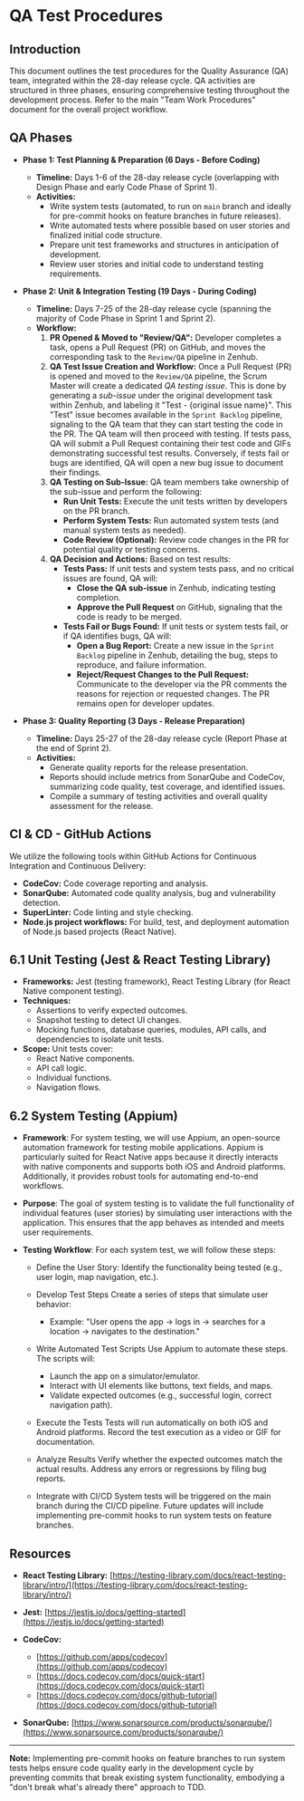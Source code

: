 # QA Test Procedures

## Introduction

This document outlines the test procedures for the Quality Assurance (QA) team, integrated within the 28-day release cycle. QA activities are structured in three phases, ensuring comprehensive testing throughout the development process.  Refer to the main "Team Work Procedures" document for the overall project workflow.

## QA Phases

* **Phase 1: Test Planning & Preparation (6 Days - Before Coding)**

  * **Timeline:** Days 1-6 of the 28-day release cycle (overlapping with Design Phase and early Code Phase of Sprint 1).
  * **Activities:**
    * Write system tests (automated, to run on `main` branch and ideally for pre-commit hooks on feature branches in future releases).
    * Write automated tests where possible based on user stories and finalized initial code structure.
    * Prepare unit test frameworks and structures in anticipation of development.
    * Review user stories and initial code to understand testing requirements.
* **Phase 2: Unit & Integration Testing (19 Days - During Coding)**

  * **Timeline:** Days 7-25 of the 28-day release cycle (spanning the majority of Code Phase in Sprint 1 and Sprint 2).
  * **Workflow:**
    1. **PR Opened & Moved to "Review/QA":** Developer completes a task, opens a Pull Request (PR) on GitHub, and moves the corresponding task to the `Review/QA` pipeline in Zenhub.
    2. **QA Test Issue Creation and Workflow:** Once a Pull Request (PR) is opened and moved to the `Review/QA` pipeline, the Scrum Master will create a dedicated *QA testing issue*.  This is done by generating a *sub-issue* under the original development task within Zenhub, and labeling it "Test - {original issue name}". This "Test" issue becomes available in the `Sprint Backlog` pipeline, signaling to the QA team that they can start testing the code in the PR.  The QA team will then proceed with testing.  If tests pass, QA will submit a Pull Request containing their test code and GIFs demonstrating successful test results. Conversely, if tests fail or bugs are identified, QA will open a new bug issue to document their findings.
    3. **QA Testing on Sub-Issue:** QA team members take ownership of the sub-issue and perform the following:
       * **Run Unit Tests:** Execute the unit tests written by developers on the PR branch.
       * **Perform System Tests:** Run automated system tests (and manual system tests as needed).
       * **Code Review (Optional):**  Review code changes in the PR for potential quality or testing concerns.
    4. **QA Decision and Actions:** Based on test results:
       * **Tests Pass:** If unit tests and system tests pass, and no critical issues are found, QA will:
         * **Close the QA sub-issue** in Zenhub, indicating testing completion.
         * **Approve the Pull Request** on GitHub, signaling that the code is ready to be merged.
       * **Tests Fail or Bugs Found:** If unit tests or system tests fail, or if QA identifies bugs, QA will:
         * **Open a Bug Report:** Create a new issue in the `Sprint Backlog` pipeline in Zenhub, detailing the bug, steps to reproduce, and failure information.
         * **Reject/Request Changes to the Pull Request:**  Communicate to the developer via the PR comments the reasons for rejection or requested changes.  The PR remains open for developer updates.
* **Phase 3: Quality Reporting (3 Days - Release Preparation)**

  * **Timeline:** Days 25-27 of the 28-day release cycle (Report Phase at the end of Sprint 2).
  * **Activities:**
    * Generate quality reports for the release presentation.
    * Reports should include metrics from SonarQube and CodeCov, summarizing code quality, test coverage, and identified issues.
    * Compile a summary of testing activities and overall quality assessment for the release.

## CI & CD - GitHub Actions

We utilize the following tools within GitHub Actions for Continuous Integration and Continuous Delivery:

* **CodeCov:** Code coverage reporting and analysis.
* **SonarQube:** Automated code quality analysis, bug and vulnerability detection.
* **SuperLinter:** Code linting and style checking.
* **Node.js project workflows:** For build, test, and deployment automation of Node.js based projects (React Native).

## 6.1 Unit Testing (Jest & React Testing Library)

* **Frameworks:** Jest (testing framework), React Testing Library (for React Native component testing).
* **Techniques:**
  * Assertions to verify expected outcomes.
  * Snapshot testing to detect UI changes.
  * Mocking functions, database queries, modules, API calls, and dependencies to isolate unit tests.
* **Scope:** Unit tests cover:
  * React Native components.
  * API call logic.
  * Individual functions.
  * Navigation flows.

## 6.2 System Testing (Appium)

* **Framework**: For system testing, we will use Appium, an open-source automation framework for testing mobile applications. Appium is particularly suited for React Native apps because it directly interacts with native components and supports both iOS and Android platforms. Additionally, it provides robust tools for automating end-to-end workflows.

* **Purpose**: The goal of system testing is to validate the full functionality of individual features (user stories) by simulating user interactions with the application. This ensures that the app behaves as intended and meets user requirements.

* **Testing Workflow**:
For each system test, we will follow these steps:
  * Define the User Story:
    Identify the functionality being tested (e.g., user login, map navigation, etc.).
    
  * Develop Test Steps
    Create a series of steps that simulate user behavior:
     * Example: "User opens the app → logs in → searches for a location → navigates to the destination."
   
  * Write Automated Test Scripts
    Use Appium to automate these steps. The scripts will:
     * Launch the app on a simulator/emulator.
     * Interact with UI elements like buttons, text fields, and maps.
     * Validate expected outcomes (e.g., successful login, correct navigation path).
       
  * Execute the Tests
    Tests will run automatically on both iOS and Android platforms.
    Record the test execution as a video or GIF for documentation.
    
  * Analyze Results
    Verify whether the expected outcomes match the actual results.
    Address any errors or regressions by filing bug reports.
    
  * Integrate with CI/CD
    System tests will be triggered on the main branch during the CI/CD pipeline.
    Future updates will include implementing pre-commit hooks to run system tests on feature branches.



## Resources

* **React Testing Library:** [https://testing-library.com/docs/react-testing-library/intro/](https://testing-library.com/docs/react-testing-library/intro/)
* **Jest:** [https://jestjs.io/docs/getting-started](https://jestjs.io/docs/getting-started)
* **CodeCov:**
  * [https://github.com/apps/codecov](https://github.com/apps/codecov)
  * [https://docs.codecov.com/docs/quick-start](https://docs.codecov.com/docs/quick-start)
  * [https://docs.codecov.com/docs/github-tutorial](https://docs.codecov.com/docs/github-tutorial)
 
* **SonarQube:** [https://www.sonarsource.com/products/sonarqube/](https://www.sonarsource.com/products/sonarqube/)

---

**Note:** Implementing pre-commit hooks on feature branches to run system tests helps ensure code quality early in the development cycle by preventing commits that break existing system functionality, embodying a "don't break what's already there" approach to TDD.
